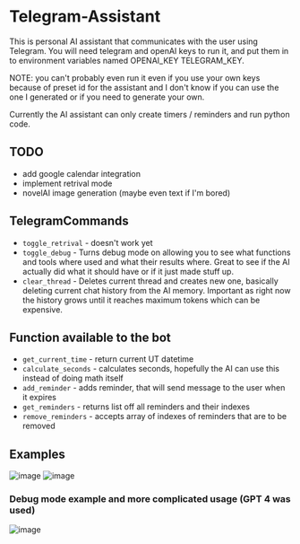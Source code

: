# Telegram-Assistant

This is personal AI assistant that communicates with the user using Telegram. You will need telegram and openAI keys to run it, and put them in to environment variables named OPENAI_KEY TELEGRAM_KEY. 

NOTE: you can't probably even run it even if you use your own keys because of preset id for the assistant and I don't know if you can use the one I generated or if you need to generate your own. 

Currently the AI assistant can only create timers / reminders and run python code. 

## TODO 
- add google calendar integration
- implement retrival mode
- novelAI image generation (maybe even text if I'm bored)


## TelegramCommands 
- `toggle_retrival` - doesn't work yet
- `toggle_debug` - Turns debug mode on allowing you to see what functions and tools where used and what their results where. Great to see if the AI actually did what it should have or if it just made stuff up.
- `clear_thread` - Deletes current thread and creates new one, basically deleting current chat history from the AI memory. Important as right now the history grows until it reaches maximum tokens which can be expensive. 

## Function available to the bot 
- `get_current_time` - return current UT datetime
- `calculate_seconds` - calculates seconds, hopefully the AI can use this instead of doing math itself
- `add_reminder` - adds reminder, that will send message to the user when it expires
- `get_reminders` - returns list off all reminders and their indexes
- `remove_reminders` - accepts array of indexes of reminders that are to be removed 

## Examples 
![image](https://github.com/Llyfrs/Telegram-Assistant/assets/59464917/625d79b4-26fa-414f-bb47-70d4aae3e9be)
![image](https://github.com/Llyfrs/Telegram-Assistant/assets/59464917/cdab55c2-5e5c-481b-93d0-1b94db21c0c7)


### Debug mode example and more complicated usage (GPT 4 was used)

![image](https://github.com/Llyfrs/Telegram-Assistant/assets/59464917/2a4929ba-ae76-4785-9c28-b05a3478bf08)
